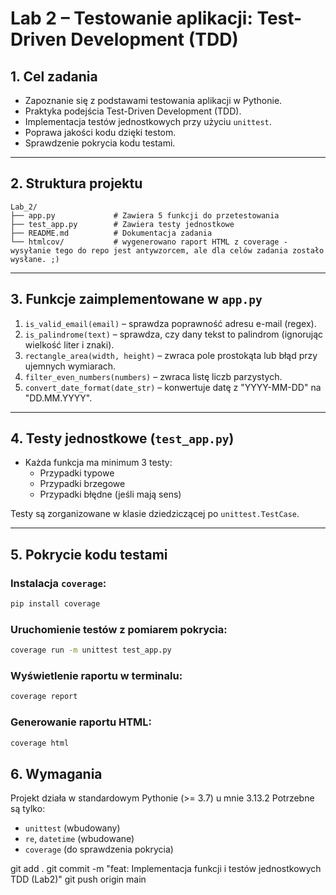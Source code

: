 # Lab 2 – Testowanie aplikacji: Test-Driven Development (TDD)

## 1. Cel zadania

- Zapoznanie się z podstawami testowania aplikacji w Pythonie.
- Praktyka podejścia Test-Driven Development (TDD).
- Implementacja testów jednostkowych przy użyciu `unittest`.
- Poprawa jakości kodu dzięki testom.
- Sprawdzenie pokrycia kodu testami.

---

## 2. Struktura projektu

```
Lab_2/
├── app.py             # Zawiera 5 funkcji do przetestowania
├── test_app.py        # Zawiera testy jednostkowe
├── README.md          # Dokumentacja zadania
└── htmlcov/           # wygenerowano raport HTML z coverage - wysyłanie tego do repo jest antywzorcem, ale dla celów zadania zostało wysłane. ;)
```

---

## 3. Funkcje zaimplementowane w `app.py`

1. `is_valid_email(email)` – sprawdza poprawność adresu e-mail (regex).
2. `is_palindrome(text)` – sprawdza, czy dany tekst to palindrom (ignorując wielkość liter i znaki).
3. `rectangle_area(width, height)` – zwraca pole prostokąta lub błąd przy ujemnych wymiarach.
4. `filter_even_numbers(numbers)` – zwraca listę liczb parzystych.
5. `convert_date_format(date_str)` – konwertuje datę z "YYYY-MM-DD" na "DD.MM.YYYY".

---

## 4. Testy jednostkowe (`test_app.py`)

- Każda funkcja ma minimum 3 testy:
  - Przypadki typowe
  - Przypadki brzegowe
  - Przypadki błędne (jeśli mają sens)

Testy są zorganizowane w klasie dziedziczącej po `unittest.TestCase`.

---

## 5. Pokrycie kodu testami

### Instalacja `coverage`:
```bash
pip install coverage
```

### Uruchomienie testów z pomiarem pokrycia:
```bash
coverage run -m unittest test_app.py
```

### Wyświetlenie raportu w terminalu:
```bash
coverage report
```

### Generowanie raportu HTML:
```bash
coverage html
```

## 6. Wymagania

Projekt działa w standardowym Pythonie (>= 3.7) u mnie 3.13.2
Potrzebne są tylko:
- `unittest` (wbudowany)
- `re`, `datetime` (wbudowane)
- `coverage` (do sprawdzenia pokrycia)



git add .
git commit -m "feat: Implementacja funkcji i testów jednostkowych TDD (Lab2)"
git push origin main
